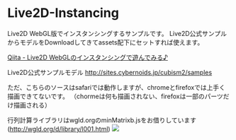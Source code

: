 # Live2D-Instancing
Live2D WebGL版でインスタンシングするサンプルです。
Live2D公式サンプルからモデルをDownloadしてきてassets配下にセットすれば使えます。

[Qiita - Live2D WebGLのインスタンシングで遊んでみる♪](https://qiita.com/naotaro0123/items/749125780700c9763dc6)

Live2D公式サンプルモデル http://sites.cybernoids.jp/cubism2/samples

ただ、こちらのソースはsafariでは動作しますが、chromeとfirefoxでは上手く描画できてないです。
（chormeは何も描画されない、firefoxは一部のパーツだけ描画される）

行列計算ライブラリはwgld.orgのminMatrixb.jsをお借りしています(http://wgld.org/d/library/l001.html)
<img src="http://simplecode.jp/lolipop/github/Live2D_Instancing.gif">


